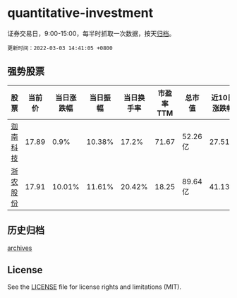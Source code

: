 # quantitative-investment

证券交易日，9:00-15:00，每半时抓取一次数据，按天[归档](archives)。

`更新时间：2022-03-03 14:41:05 +0800`

## 强势股票

|股票|当前价|当日涨跌幅|当日振幅|当日换手率|市盈率TTM|总市值|近10日涨跌幅|
|----|----|----|----|----|----|----|----|
|[迦南科技](https://xueqiu.com/S/SZ300412)|17.89|0.9%|10.38%|17.2%|71.67|52.26亿|27.51%|
|[浙农股份](https://xueqiu.com/S/SZ002758)|17.91|10.01%|11.61%|20.42%|18.25|89.64亿|41.13%|

## 历史归档

[archives](archives)

## License

See the [LICENSE](LICENSE) file for license rights and limitations (MIT).